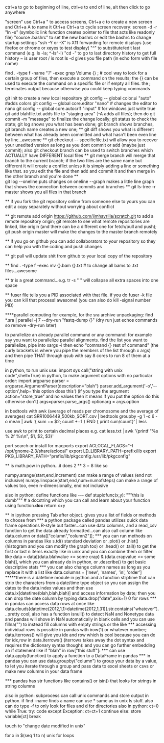 ctrl+a to go to beginning of line, ctrl+e to end of line, alt then click to go anywhere

"screen" use Ctrl+a " to access screens, Ctrl+a c to create a new screen and Ctrl+a A to name it Ctrl+a Ctrl+a to cycle
screen recovery: screen -d -r
"ln -s" (symbolic link function creates pointer to file that acts like readonly file)
"source .bashrc" to set the new bashrc or edit the bashrc to change startup settings
"ssh -Y or -X" is X11 forwarding for remote displays (use firefox or chrome or xeyes to test display)
"^" to substitute/edit last command (e.g. ls -la; ^-ls^-l)
"cd -" to go to last directory
history to get full history
~ is user root
/ is root
ls -d gives you file path (in echo form with file name)

find . -type f -name "*1*" -exec grep Volume {} \;  # cool way to look for a certain group of files, then execute a command on the results; the {} can be used to execute the command on a specific file or if empty all files.  the \; terminates output because otherwise you could keep typing commands

git init to create a new local repository
git config -- global color.ui "auto" #adds colors
git config -- global core.editor "nano" # changes the editor to nano
git config -- global core.autocrlf "input" # for windows just write true
git add blahfile.txt adds file to "staging area" (-A adds all files); then do git commit -m "message" to finalize the change locally; git status to check the state; git log shows you what has been done; git branch shows branches, git branch name creates a new one; 
** git diff shows you what is different between what has already been committed and what hasn't been even line by line...awesome
** git checkout -- specificfile.txt will allow you to recover your unedited version as long as you dont commit or add (maybe just commit); also git checkout branch can be used to switch branches which ACTUALLY have DIFFERENT local files
** git merge branch will merge that branch to the current branch; if the two files are the same name but different it will create a conflict unless it is simply adding a line or something like that.  so you edit the file and then add and commit it and then merge in the other branch and you're done **  
git log --oneline puts changes on oneline --graph makes a little line graph that shows the connection between commits and branches
** git ls-tree -r master shows you all files in that branch

** if you fork the git repository online from someone else to yours you can edit a copy separately without worrying about conflict

** git remote add origin https://github.com/jimhavrilla/scratch.git to add a remote repository origin; git remote to see what remote repositories are linked, like origin (and there can be a different one for fetch/pull and push); git push origin master will make the changes to the master branch remotely

** if you go on github you can add collaborators to your repository so they can help you with the coding and push changes

** git pull will update shit from github to your local copy of the repository

** find . -type f -exec mv {}.bam {}.txt # to change all bams to .txt files...awesome

** tr is a great command...e.g. tr -s " " will collapse all extra spaces into one space

** fuser file tells you a PID associated with that file.  if you do fuser -k file you can kill that process!  awesome!  (you can also do kill -signal number PID)

****parallel computing
for example, for the sra archive unpackaging:
find *.sra | parallel -j 7 --dry-run "fastq-dump {}" (dry run just echos commands so remove -dry-run later)

to parallelize an already parallel command or any command:
for example say you want to parallelize parallel alignments.  find the list you want to parallelize, pipe into xargs -i then echo "command {} rest of command" (the curly brackets is where you pipe the members of the list through x args) and then pipe THAT through qsub with say 8 cores to run 8 of them at a time

in python, to run unix use:
import sys
call("string with unix code",shell=True)
in python, to make argument options with no particular order:
import argparse
parser = argparse.ArgumentParser(description="blah")
parser.add_argument('-o','--option',help='this option does this') (if you type the argument action="store_true" and no values then it means if you put the option do this otherwise don't)
args=parser.parse_args()
optionarg = args.option

in bedtools with awk (average of reads per chromosome and the average of averages)
cat SRR1006449_500kb_SORT.cov | bedtools groupby -g 1 -c 6 -o mean | awk '{ sum += $2; count +=1 } END { print sum/count}' | less

use awk to print to certain decimal places
e.g. cat less.txt | awk '{printf "%s %.2f %s\n", $1, $2, $3}'

port search or install for macports
export ACLOCAL_FLAGS="-I /opt/gnome-2.3/share/aclocal"
export LD_LIBRARY_PATH=prefix/lib
export PKG_LIBRARY_PATH="prefix/lib/pkgconfig:/usr/lib/pkgconfig"

** is math.pow in python...it does 2 ** 3 = 8 like so

numpy.arange(start,end,increment) can make a range of values (end not inclusive)
numpy.linspace(start,end,num=numofsteps) can make a range of values too, even n-dimensionally, end not inclusive

also in python: define functions like ---
def stupidfunc(x,y):
	"""this is dumb""" # a docstring which you can call and learn about your function using function.__doc__
	return x+y

** in ipython pressing Tab after object. gives you a list of fields or methods to choose from
*** a python package called pandas utilizes quick data frame operations R-style but faster...can use data.columns, and a read_csv function to get the data already formatted...can also call column like data.column or data[["column","column2"]]; 
*** you can run methods on columns in pandas like s.td() standard deviation or .plot() or .hist() (histogram and you can modify the graph too) or .head() or .tail() to get the first or last n items exactly like in unix and you can combine them or filter like data = data[(data.blahvalue <= some crap) & (data.crapvalue <= some blah)], which you can already do in python, or .describe() to get basic descriptive stats
*** you can also change column names as long as you replace it with a list like data.columns = ['new', 'names', 'in', 'order']
*****there is a datetime module in python and a function strptime that can strip the characters from a date/time type object so you can assign the dates to the data.index values and then use data.ix[datetime(blah,blah,blah)] and access information by date; then you can drop the date column by typing data.drop("date",axis=1) 0 for rows
*** in pandas can access data rows at once like data.clouds[datetime(2012,1,1):datetime(2012,1,31)].str.contains("whatever")...pretty cool, also has a function isnull() to detect NaN and Nonetype data and pandas will shove in NaN automatically in blank cells and you can use fillna("") to instead fill columns with empty strings or the like
*** accessing individual rows is possible in pandas with irow(1) or whatever number; data.iterrows() will give you idx and row which is cool because you can do for idx,row in data.iterrows() (iterrows takes away the dot syntax and requires the dictionary syntax though): and you can go further embedding an if statement like if "blah" in row["this stuff"]:
*** can use data.apply(function) to apply a function to a DataFrame in pandas
*** in pandas you can use data.groupby("column") to group your data by a value, to let you iterate through a group and pass data to excel sheets or csvs or make new columns in your data frame

*** pandas has str functions like contains() or isin() that looks for strings in string columns

also in python: subprocess can call unix commands and store output in python. if 
find -name finds a name can use * same as in unix ls stuff.  also can do type -f to only look for files and d for directories
also in python:
	ct=0
	while True:
		try:
			code
		except Exception:
			ct=ct+1
			continue
		else:
			store variable[ct]
			break

touch to "change date modified in unix"

for x in $(seq 1 to n) unix for loops
